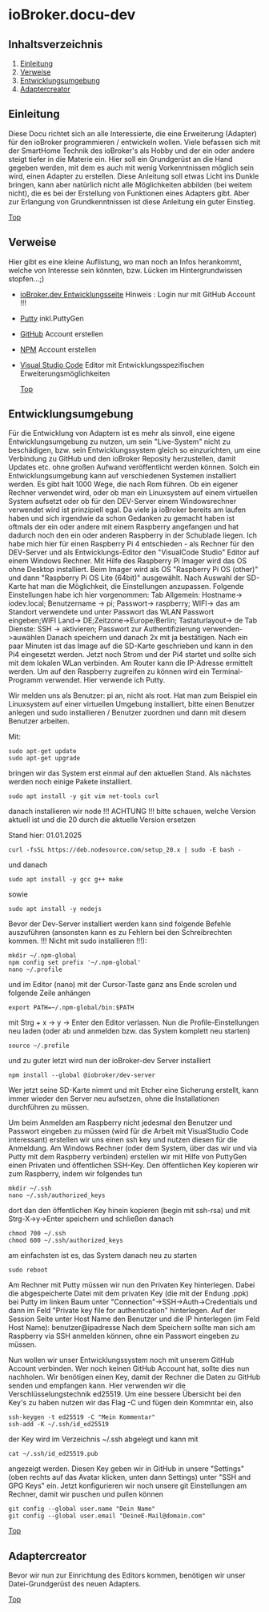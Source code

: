 # ioBroker.docu-dev

## Inhaltsverzeichnis
1. [Einleitung](#einleitung)
2. [Verweise](#verweise)
3. [Entwicklungsumgebung](#entwicklungsumgebung)
4. [Adaptercreator](#adaptercreator)

## Einleitung
Diese Docu richtet sich an alle Interessierte, die eine Erweiterung (Adapter) für den ioBroker programmieren / entwickeln wollen.
Viele befassen sich mit der SmartHome Technik des ioBroker's als Hobby und der ein oder andere steigt tiefer in die Materie ein. Hier soll ein Grundgerüst an die Hand gegeben werden,
mit dem es auch mit wenig Vorkenntnissen möglich sein wird, einen Adapter zu erstellen. Diese Anleitung soll etwas Licht ins Dunkle bringen,
kann aber natürlich nicht alle Möglichkeiten abbilden (bei weitem nicht), die es bei der Erstellung von Funktionen eines Adapters gibt.
Aber zur Erlangung von Grundkenntnissen ist diese Anleitung ein guter Einstieg.

[Top](#inhaltsverzeichnis)

## Verweise
Hier gibt es eine kleine  Auflistung, wo man noch an Infos herankommt, welche von Interesse sein könnten, bzw. Lücken im Hintergrundwissen stopfen...;)

- [ioBroker.dev Entwicklungsseite](https://www.iobroker.dev/) Hinweis : Login nur mit GitHub Account !!!
- [Putty](https://www.putty.org/) inkl.PuttyGen
- [GitHub](https://github.com/) Account erstellen
- [NPM](https://www.npmjs.com/) Account erstellen
- [Visual Studio Code](https://code.visualstudio.com/) Editor mit Entwicklungsspezifischen Erweiterungsmöglichkeiten

  [Top](#inhaltsverzeichnis)

## Entwicklungsumgebung

Für die Entwicklung von Adaptern ist es mehr als sinvoll, eine eigene Entwicklungsumgebung zu nutzen, um sein "Live-System" nicht zu beschädigen,
bzw. sein Entwicklungssystem gleich so einzurichten, um eine Verbindung zu GitHub und den ioBroker Reposity herzustellen, damit Updates etc.
ohne großen Aufwand veröffentlicht werden können. Solch ein Entwicklungsumgebung kann auf verschiedenen Systemen installiert werden. Es gibt halt 1000 Wege,
die nach Rom führen. Ob ein eigener Rechner verwendet wird, oder ob man ein Linuxsystem auf einem virtuellen System aufsetzt oder ob für den DEV-Server
einem Windowsrechner verwendet wird ist prinzipiell egal. Da viele ja ioBroker bereits am laufen haben und sich irgendwie da schon Gedanken zu gemacht
haben ist oftmals der ein oder andere mit einem Raspberry angefangen und hat dadurch noch den ein oder anderen Raspberry in der Schublade liegen.
Ich habe mich hier für einen Raspberry Pi 4 entschieden - als Rechner für den DEV-Server und als Entwicklungs-Editor den "VisualCode Studio" Editor
auf einem Windows Rechner. Mit Hilfe des Raspberry Pi Imager wird das OS ohne Desktop installiert.
Beim Imager wird als OS "Raspberry Pi OS (other)" und dann "Raspberry Pi OS Lite (64bit)" ausgewählt. Nach Auswahl der SD-Karte hat man die Möglichkeit,
die Einstellungen anzupassen. Folgende Einstellungen habe ich hier vorgenommen:
Tab Allgemein: Hostname-> iodev.local; Benutzername -> pi; Passwort-> raspberry; WIFI-> das am Standort verwendete und unter Passwort das WLAN Passwort eingeben;WIFI Land-> DE;Zeitzone->Europe/Berlin; Tastaturlayout-> de
Tab Dienste: SSH -> aktivieren; Passwort zur Authentifizierung verwenden->auwählen
Danach speichern und danach 2x mit ja bestätigen.
Nach ein paar Minuten ist das Image auf die SD-Karte geschrieben und kann in den Pi4 eingesetzt werden. Jetzt noch Strom und der Pi4 startet und sollte sich mit dem lokalen WLan verbinden. Am Router kann die IP-Adresse ermittelt werden.
Um auf den Raspberry zugreifen zu können wird ein Terminal-Programm verwendet. Hier verwende ich Putty.

Wir melden uns als Benutzer: pi an, nicht als root. Hat man zum Beispiel ein Linuxsystem auf einer virtuellen Umgebung installiert, bitte einen Benutzer anlegen und sudo installieren / Benutzer zuordnen und dann mit diesem Benutzer arbeiten.


Mit:
```
sudo apt-get update
sudo apt-get upgrade
```
bringen wir das System erst einmal auf den aktuellen Stand.
Als nächstes werden noch einige Pakete installiert.
```
sudo apt install -y git vim net-tools curl
```
danach installieren wir node !!! ACHTUNG !!! bitte schauen, welche Version aktuell ist und die 20 durch die aktuelle Version ersetzen

Stand hier: 01.01.2025
```
curl -fsSL https://deb.nodesource.com/setup_20.x | sudo -E bash -
```
und danach
```
sudo apt install -y gcc g++ make
```
sowie
```
sudo apt install -y nodejs
```
Bevor der Dev-Server installiert werden kann sind folgende Befehle auszuführen (ansonsten kann es zu Fehlern bei den Schreibrechten kommen. !!! Nicht mit sudo installieren !!!):
```
mkdir ~/.npm-global
npm config set prefix '~/.npm-global'
nano ~/.profile
```
und im Editor (nano) mit der Cursor-Taste ganz ans Ende scrolen und folgende Zeile anhängen
```
export PATH=~/.npm-global/bin:$PATH
```
mit Strg + x -> y -> Enter den Editor verlassen. Nun die Profile-Einstellungen neu laden (oder ab und anmelden bzw. das System komplett neu starten)
```
source ~/.profile
```
und zu guter letzt wird nun der ioBroker-dev Server installiert
```
npm install --global @iobroker/dev-server
```
Wer jetzt seine SD-Karte nimmt und mit Etcher eine Sicherung erstellt, kann immer wieder den Server neu aufsetzen, ohne die Installationen durchführen zu müssen.

Um beim Anmelden am Raspberry nicht jedesmal den Benutzer und Passwort eingeben zu müssen (wird für die Arbeit mit VisualStudio Code interessant) erstellen wir uns einen ssh key und nutzen diesen für die Anmeldung.
Am Windows Rechner (oder dem System, über das wir und via Putty mit dem Raspberry verbinden) erstellen wir mit Hilfe von PuttyGen einen Privaten und öffentlichen SSH-Key.
Den öffentlichen Key kopieren wir zum Raspberry, indem wir folgendes tun
```
mkdir ~/.ssh
nano ~/.ssh/authorized_keys
```
dort dan den öffentlichen Key hinein kopieren (begin mit ssh-rsa)
und mit Strg-X->y->Enter speichern und schließen
danach
```
chmod 700 ~/.ssh
chmod 600 ~/.ssh/authorized_keys
```
am einfachsten ist es, das System danach neu zu starten
```
sudo reboot
```
Am Rechner mit Putty müssen wir nun den Privaten Key hinterlegen.
Dabei die abgespeicherte Datei mit dem privaten Key (die mit der Endung .ppk) bei Putty im linken Baum unter "Connection"->SSH->Auth->Credentials und dann im Feld "Private key file for authentication" hinterlegen.
Auf der Session Seite unter Host Name den Benutzer und die IP hinterlegen (im Feld Host Name): benutzer@ipadresse
Nach dem Speichern sollte man sich am Raspberry via SSH anmelden können, ohne ein Passwort eingeben zu müssen.

Nun wollen wir unser Entwicklungssystem noch mit unserem GitHub Account verbinden. Wer noch keinen GitHub Account hat, sollte dies nun nachholen.
Wir benötigen einen Key, damit der Rechner die Daten zu GitHub senden und empfangen kann. Hier verwenden wir die Verschlüsselungstechnik ed25519. Um eine bessere Übersicht bei den Key's zu haben nutzen wir das Flag -C und fügen dein Kommntar ein, also
```
ssh-keygen -t ed25519 -C "Mein Kommentar"
ssh-add -K ~/.ssh/id_ed25519
```
der Key wird im Verzeichnis ~/.ssh abgelegt und kann mit
```
cat ~/.ssh/id_ed25519.pub
```
angezeigt werden. Diesen Key geben wir in GitHub in unsere "Settings" (oben rechts auf das Avatar klicken, unten dann Settings) unter "SSH and GPG Keys" ein. 
Jetzt konfigurieren wir noch unsere git Einstellungen am Rechner, damit wir puschen und pullen können
```
git config --global user.name "Dein Name"
git config --global user.email "DeineE-Mail@domain.com"
```


[Top](#inhaltsverzeichnis)

## Adaptercreator

Bevor wir nun zur Einrichtung des Editors kommen, benötigen wir unser Datei-Grundgerüst des neuen Adapters.

[Top](#inhaltsverzeichnis)

